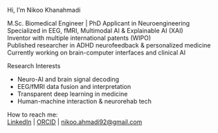  Hi, I’m Nikoo Khanahmadi

 M.Sc. Biomedical Engineer | PhD Applicant in Neuroengineering  
 Specialized in EEG, fMRI, Multimodal AI & Explainable AI (XAI)  
 Inventor with multiple international patents (WIPO)  
Published researcher in ADHD neurofeedback & personalized medicine  
 Currently working on brain-computer interfaces and clinical AI  

 Research Interests

- Neuro-AI and brain signal decoding  
- EEG/fMRI data fusion and interpretation  
- Transparent deep learning in medicine  
- Human-machine interaction & neurorehab tech  

 How to reach me:  
[LinkedIn](https://www.linkedin.com/in/nikoo-khanahmadi) | [ORCID](https://orcid.org/0000-0001-9900-3700) | nikoo.ahmadi92@gmail.com

